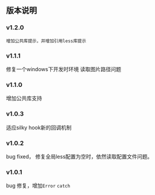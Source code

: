 ## 版本说明
### v1.2.0
    增加公共库提示，并增加引用less库提示

### v1.1.1

修复一个windows下开发时环境 读取图片路径问题

### v1.1.0

增加公共库支持

### v1.0.3 

适应silky hook新的回调机制

### v1.0.2

bug fixed， 修复全局less配置为空时，依然读取配置文件问题。

### v1.0.1

bug 修复，增加`Error` `catch`